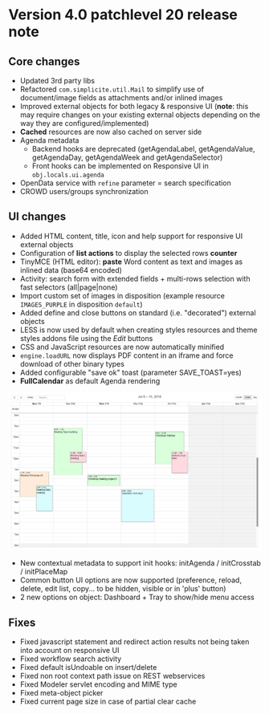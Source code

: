 Version 4.0 patchlevel 20 release note
======================================

Core changes
------------

- Updated 3rd party libs
- Refactored `com.simplicite.util.Mail` to simplify use of document/image fields as attachments and/or inlined images
- Improved external objects for both legacy & responsive UI (**note**: this may require changes on your existing external objects
  depending on the way they are configured/implemented)
- **Cached** resources are now also cached on server side
- Agenda metadata
	- Backend hooks are deprecated (getAgendaLabel, getAgendaValue, getAgendaDay, getAgendaWeek and getAgendaSelector)
	- Front hooks can be implemented on Responsive UI in `obj.locals.ui.agenda`
- OpenData service with `refine` parameter = search specification
- CROWD users/groups synchronization

UI changes
----------

- Added HTML content, title, icon and help support for responsive UI external objects
- Configuration of **list actions** to display the selected rows **counter**
- TinyMCE (HTML editor): **paste** Word content as text and images as inlined data (base64 encoded)
- Activity: search form with extended fields + multi-rows selection with fast selectors (all|page|none)
- Import custom set of images in disposition (example resource `IMAGES_PURPLE` in disposition `default`)
- Added define and close buttons on standard (i.e. "decorated") external objects
- LESS is now used by default when creating styles resources and theme styles addons file using the _Edit_ buttons
- CSS and JavaScript resources are now automatically minified
- `engine.loadURL` now displays PDF content in an iframe and force download of other binary types
- Added configurable "save ok" toast (parameter SAVE_TOAST=yes)
- **FullCalendar** as default Agenda rendering 

![](agenda.png)

- New contextual metadata to support init hooks: initAgenda / initCrosstab / initPlaceMap
- Common button UI options are now supported (preference, reload, delete, edit list, copy... to be hidden, visible or in 'plus' button)
- 2 new options on object: Dashboard + Tray to show/hide menu access

Fixes
-----

- Fixed javascript statement and redirect action results not being taken into account on responsive UI
- Fixed workflow search activity
- Fixed default isUndoable on insert/delete
- Fixed non root context path issue on REST webservices
- Fixed Modeler servlet encoding and MIME type
- Fixed meta-object picker
- Fixed current page size in case of partial clear cache
